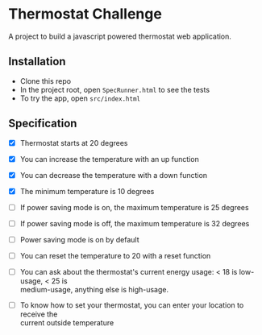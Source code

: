 # Thermostat Challenge #

A project to build a javascript powered thermostat web application.

## Installation ##

- Clone this repo
- In the project root, open `SpecRunner.html` to see the tests
- To try the app, open `src/index.html`

## Specification ##

- [x] Thermostat starts at 20 degrees

- [x] You can increase the temperature with an up function

- [x] You can decrease the temperature with a down function

- [x] The minimum temperature is 10 degrees

- [ ] If power saving mode is on, the maximum temperature is 25 degrees

- [ ] If power saving mode is off, the maximum temperature is 32 degrees

- [ ] Power saving mode is on by default

- [ ] You can reset the temperature to 20 with a reset function

- [ ] You can ask about the thermostat's current energy usage: < 18 is low-usage, < 25 is       
  medium-usage, anything else is high-usage.

- [ ] To know how to set your thermostat, you can enter your location to receive the            
  current outside temperature
